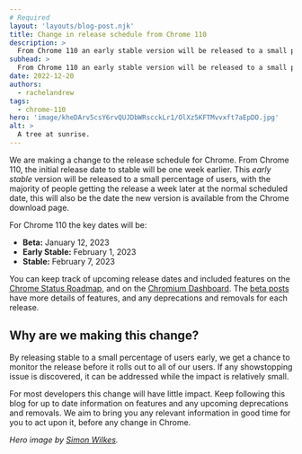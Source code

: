 ```yaml
---
# Required
layout: 'layouts/blog-post.njk'
title: Change in release schedule from Chrome 110
description: >
  From Chrome 110 an early stable version will be released to a small percentage of users.
subhead: >
  From Chrome 110 an early stable version will be released to a small percentage of users.
date: 2022-12-20
authors:
  - rachelandrew
tags:
  - chrome-110
hero: 'image/kheDArv5csY6rvQUJDbWRscckLr1/OlXz5KFTMvvxft7aEpDO.jpg'
alt: >
  A tree at sunrise.
---
```


We are making a change to the release schedule for Chrome. From Chrome 110, the initial release date to stable will be one week earlier. This _early stable_ version will be released to a small percentage of users, with the majority of people getting the release a week later at the normal scheduled date, this will also be the date the new version is available from the Chrome download page.

For Chrome 110 the key dates will be:

-  **Beta:** January 12, 2023
-  **Early Stable:** February 1, 2023
-  **Stable:** February 7, 2023

You can keep track of upcoming release dates and included features on the [Chrome Status Roadmap](https://chromestatus.com/roadmap), and on the [Chromium Dashboard](https://chromiumdash.appspot.com/schedule). The [beta posts](/tags/beta/) have more details of features, and any deprecations and removals for each release.

## Why are we making this change?

By releasing stable to a small percentage of users early, we get a chance to monitor the release before it rolls out to all of our users. If any showstopping issue is discovered, it can be addressed while the impact is relatively small. 

For most developers this change will have little impact. Keep following this blog for up to date information on features and any upcoming deprecations and removals. We aim to bring you any relevant information in good time for you to act upon it, before any change in Chrome.

_Hero image by [Simon Wilkes](https://unsplash.com/@simonfromengland?utm_source=unsplash&utm_medium=referral&utm_content=creditCopyText)._
